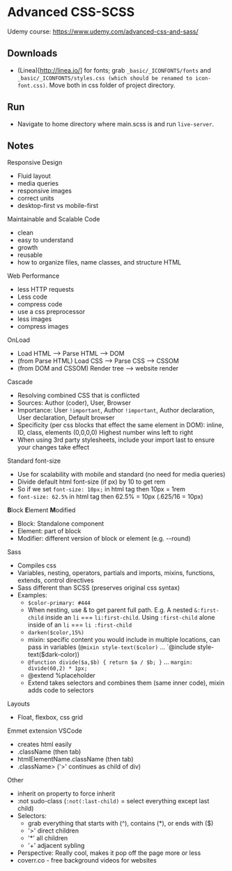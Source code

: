 # Advanced CSS-SCSS

Udemy course: https://www.udemy.com/advanced-css-and-sass/

## Downloads 

- (Linea)[http://linea.io/] for fonts; grab `_basic/_ICONFONTS/fonts` and `_basic/_ICONFONTS/styles.css (which should be renamed to icon-font.css)`. Move both in css folder of project directory.

## Run

- Navigate to home directory where main.scss is and run `live-server`.

## Notes

Responsive Design
- Fluid layout
- media queries
- responsive images
- correct units
- desktop-first vs mobile-first

Maintainable and Scalable Code
- clean
- easy to understand
- growth
- reusable
- how to organize files, name classes, and structure HTML

Web Performance
- less HTTP requests
- Less code
- compress code
- use a css preprocessor
- less images
- compress images

OnLoad
- Load HTML --> Parse HTML --> DOM
- (from Parse HTML) Load CSS --> Parse CSS --> CSSOM
- (from DOM and CSSOM) Render tree --> website render

Cascade 
- Resolving combined CSS that is conflicted
- Sources: Author (coder), User, Browser
- Importance: User `!important`, Author `!important`, Author declaration, User declaration, Default browser
- Specificity (per css blocks that effect the same element in DOM): inline, ID, class, elements (0,0,0,0) Highest number wins left to right
- When using 3rd party stylesheets, include your import last to ensure your changes take effect

Standard font-size
- Use for scalability with mobile and standard (no need for media queries)
- Divide default html font-size (if px) by 10 to get rem
- So if we set `font-size: 10px;` in html tag then 10px = 1rem
- `font-size: 62.5%` in html tag then 62.5% = 10px (.625/16 = 10px)

<strong>B</strong>lock <strong>E</strong>lement <strong>M</strong>odified
- Block: Standalone component
- Element: part of block
- Modifier: different version of block or element (e.g. --round)

Sass
- Compiles css
- Variables, nesting, operators, partials and imports, mixins, functions, extends, control directives
- Sass different than SCSS (preserves original css syntax)
- Examples:
    - `$color-primary: #444`
    - When nesting, use & to get parent full path. E.g. A nested `&:first-child` inside an `li` === `li:first-child`. Using `:first-child` alone inside of an `li` === `li :first-child`
    - `darken($color,15%)`
    - mixin: specific content you would include in multiple locations, can pass in variables (`@mixin style-text($color)` ... `@include style-text($dark-color))
    - `@function divide($a,$b) { return $a / $b; }` ... `margin: divide(60,2) * 1px;`
    - @extend %placeholder
    - Extend takes selectors and combines them (same inner code), mixin adds code to selectors

Layouts
- Float, flexbox, css grid

Emmet extension VSCode
- creates html easily
- .className (then tab)
- htmlElementName.className (then tab)
- .className> ('>' continues as child of div)

Other
- inherit on property to force inherit
- :not sudo-class (`:not(:last-child)` = select everything except last child)
- Selectors:
    - grab everything that starts with (^), contains (*), or ends with ($)
    - '>' direct children
    - '*' all children
    - '+' adjacent sybling
- Perspective: Really cool, makes it pop off the page more or less
- coverr.co - free background videos for websites
